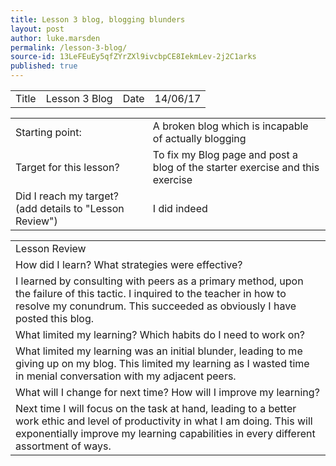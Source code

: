 ```yaml
---
title: Lesson 3 blog, blogging blunders
layout: post
author: luke.marsden
permalink: /lesson-3-blog/
source-id: 13LeFEuEy5qfZYrZXl9ivcbpCE8IekmLev-2j2C1arks
published: true
---
```

<table>
  <tr>
    <td>Title</td>
    <td>Lesson 3 Blog</td>
    <td>Date</td>
    <td>14/06/17</td>
  </tr>
</table>


<table>
  <tr>
    <td>Starting point:</td>
    <td>A broken blog which is incapable of actually blogging</td>
  </tr>
  <tr>
    <td>Target for this lesson?</td>
    <td>To fix my Blog page and post a blog of the starter exercise and this exercise</td>
  </tr>
  <tr>
    <td>Did I reach my target? 
(add details to "Lesson Review")</td>
    <td> I did indeed</td>
  </tr>
</table>


<table>
  <tr>
    <td>Lesson Review</td>
  </tr>
  <tr>
    <td>How did I learn? What strategies were effective? </td>
  </tr>
  <tr>
    <td>I learned by consulting with peers as a primary method, upon the failure of this tactic. I inquired to the teacher in how to resolve my conundrum. This succeeded as obviously I have posted this blog. </td>
  </tr>
  <tr>
    <td>What limited my learning? Which habits do I need to work on? </td>
  </tr>
  <tr>
    <td>What limited my learning was an initial blunder, leading to me giving up on my blog. This limited my learning as I wasted time in menial conversation with my adjacent peers.</td>
  </tr>
  <tr>
    <td>What will I change for next time? How will I improve my learning?</td>
  </tr>
  <tr>
    <td>Next time I will focus on the task at hand, leading to a better work ethic and level of productivity in what I am doing. This will exponentially improve my learning capabilities in every different assortment of ways.</td>
  </tr>
</table>


